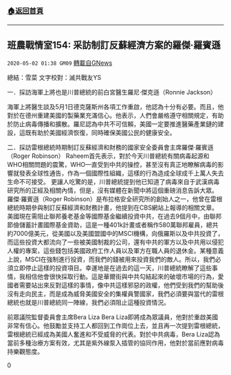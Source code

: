 ###  [:house:返回首頁](https://github.com/ourhimalayas/txt)
---

## 班農戰情室154: 采訪制訂反蘇經濟方案的羅傑·羅賓遜
`2020-05-02 01:38 GM09` [轉載自GNews](https://gnews.org/zh-hant/191691/)

總結：雪菜 文字校對：滅共戰友YS

一．採訪海軍上將也是川普總統的前白宮醫生羅尼·傑克遜（Ronnie Jackson）

海軍上將醫生談及5月1日德克薩斯州各項工作重啟，他認為十分有必要。而且，他對於在德州重建美國的製藥業充滿信心。他表示，人們會嚴格遵守相關規定，有助於防止病毒傳播和擴散。羅尼認為中共不可信賴，美國一定要推進醫藥產業鏈的建設，這既有助於美國經濟恢復，同時確保美國公民的健康安全。

二．採訪雷根總統時期制訂反蘇經濟和財務的國家安全委員會主席羅傑·羅賓遜（Roger Robinson）
Raheem首先表示，對於今天川普總統有關病毒起源和WHO相關問題的震驚，WHO一直受到中共的操控，甚至沒有真正地瞭解病毒的影響就發表全球性通告，作為一個國際性組織，這樣的行為造成全球成千上萬人失去生命不可接受。
更讓人吃驚的是，川普總統提到他已知道了病毒來自于武漢病毒研究所的正經及相關內情，但是，沒有媒體在新聞中將這個重磅消息告訴大眾。
羅傑·羅賓遜（Roger Robinson）是布拉格安全研究所的創始人之一，他曾在雷根總統時期參與制訂反蘇經濟和財務計畫，他提到在CBS網站上報導的相關文章。美國現在需阻止聯邦養老基金等國際基金繼續投資中共，在過去9個月中，由聯邦節儉儲蓄計畫國際基金資助，這是一種401k計畫或者稱作580萬聯邦雇員，總共約7000億美元，從美國以及美國盟國中的MSCI機構，向俄羅斯以及中共投資了，而這些投資大都流向了一些被美國制裁的公司，還有中共的軍方以及中共用以侵犯人權的專案，這些錢包括美國政府工作人員以及軍方在職人員的退休金。某種意義上說，MSCI在強制進行投資，而我們的錢被用來投資我們的敵人。所以，我們必須立即停止這樣的投資項目。幸運地是在過去的這一天，川普總統瞭解了這些事情，我相信他會很快採取行動。這是華爾街與中共勾結起來的破壞市場的行為，愛國者需要站出來反對這樣的事情，像中共這樣邪惡的政權，他們受到我們的幫助後沒有走向民主，而是成為威脅美國安全的集權員警國家，我們必須要與當代的雷根總統也就是川普總統同一陣線，我們必須阻止這種投資情況。

前眾議院監督委員會主席Bera Liza
Bera Liza即將成為眾議員，他對於重啟美國非常有信心。他鼓勵並支持工人都回到工作崗位上去，並且再一次提到雷根總統，雷根總統已經成為美國人奮進和不受威脅的代表。對於中共病毒，Bera Liza認為當前多種治療方案有效，尤其是紫外線泵入插管的協同作用，他對於當前應對病毒持樂觀態度。



0
